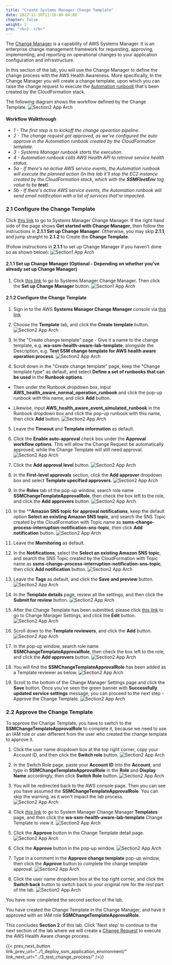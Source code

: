 ```yaml
---
title: "Create Systems Manager Change Template"
date: 2022-11-30T11:16:09-04:00
chapter: false
weight: 2
pre: "<b>2. </b>"
---
```


The [Change Manager](https://docs.aws.amazon.com/systems-manager/latest/userguide/change-manager.html) is a capability of AWS Systems Manager. It is an enterprise change management framework for requesting, approving, implementing, and reporting on operational changes to your application configuration and infrastructure. 

In this section of the lab, you will use the Change Manager to define the change process with the AWS Health Awareness. More specifically, In the Change Manager you will create a change template, upon which you can raise the change request to execute the [Automation runbook](https://docs.aws.amazon.com/systems-manager/latest/userguide/automation-documents.html) that's been created by the CloudFormation stack.

The following diagram shows the workflow defined by the Change Template.
![Section2 App Arch](/Operations/200_Build_AWS_Health_Aware_Operation_Change_Process/Images/section2_workflow_diagram.png)

#### Workflow Walkthrough

* *1 - The first step is to kickoff the change opeartion pipeline.* 
* *2 - The change request got approved, as we've configured the auto  approve in the Automation runbook created by the CloudFormation template.*
* *3 - Systems Manager runbook starts the execution.*
* *4 - Automation runbook calls AWS Health API to retrieve service health status.*
* *5a - If there's no active AWS service events, the Automation runbook will execute the planned action (In this lab it'll stop the EC2 instance created by the CloudFormation stack, which with the **SSMFleetEnv** tag value to be **test**).*
* *5b - If there's active AWS service events, the Automation runbook will send email notification with a list of services that're impacted.*  

### 2.1 Configure the Change Template

Click [this link](https://us-east-1.console.aws.amazon.com/systems-manager/change-manager?region=us-east-1#/) to go to Systems Manager Change Manager. If the right hand side of the page shows **Get started with Change Manager**, then follow the instructions in **2.1.1 Set up Change Manager**. Otherwise, you may skip **2.1.1**, and jump straight to **2.1.2** to Create the **Change Template**.

(Follow instructions in **2.1.1** to set up Change Manager if you haven't done so as shown below):
![Section1 App Arch](/Operations/200_Build_AWS_Health_Aware_Operation_Change_Process/Images/section1_setup_change_manager.png)

#### 2.1.1 Set up Change Manager (Optional - Depending on whether you've already set up Change Manager)

1. Click [this link](https://us-east-1.console.aws.amazon.com/systems-manager/change-manager?region=us-east-1#/) to go to Systems Manager Change Manager. Then click the **Set up Change Manager** button.
![Section1 App Arch](/Operations/200_Build_AWS_Health_Aware_Operation_Change_Process/Images/section1_setup_change_manager_step1.png)


#### 2.1.2 Configure the Change Template

1. Sign in to the AWS **Systems Manager Change Manager** console via [this link](https://us-east-1.console.aws.amazon.com/systems-manager/change-manager?region=us-east-1#)

2. Choose the **Template** tab, and click the **Create template** button.
![Section2 App Arch](/Operations/200_Build_AWS_Health_Aware_Operation_Change_Process/Images/section2_create_change_template.png)

3. In the "Create change template" page - Give it a name to the change template, e.g. **wa-ssm-health-aware-lab-template**, alongside the Description, e.g. **Test SSM change template for AWS health aware operation process**. 
![Section2 App Arch](/Operations/200_Build_AWS_Health_Aware_Operation_Change_Process/Images/section2_change_template_name_description.png)

4. Scroll down in the "Create change template" page, keep the "Change template type" as default, and select **Define a set of runbooks that can be used** in the **Runbook options**.

* Then under the Runbook dropdown box, input **AWS_health_aware_normal_operation_runbook** and click the pop-up runbook with this name, and click **Add** button.

* Likewise, input **AWS_health_aware_event_simulated_runbook** in the Runbook dropdown box and click the pop-up runbook with this name, then click **Add** button.
![Section2 App Arch](/Operations/200_Build_AWS_Health_Aware_Operation_Change_Process/Images/section2_configure_runbook_templates.png)

5. Leave the **Timeout** and **Template information** as default.

6. Click the **Enable auto-approval** check box under the **Approval workflow options**. This will allow the Change Request be automatically approved, while the Change Template will still need approval.
![Section2 App Arch](/Operations/200_Build_AWS_Health_Aware_Operation_Change_Process/Images/section2_enable_auto_approval.png)

7. Click the **Add approval level** button.
![Section2 App Arch](/Operations/200_Build_AWS_Health_Aware_Operation_Change_Process/Images/section2_add_approver.png)

8. In the **First-level approvals** section, click the **Add approver** dropdown box and select **Template specified approvers**.
![Section2 App Arch](/Operations/200_Build_AWS_Health_Aware_Operation_Change_Process/Images/section2_add_approver_button.png)

9. In the **Roles** tab of the pop-up window, search role name **SSMChangeTemplateApprovalRole**, then check the box left to the role, and click the **Add approvers** button.
![Section2 App Arch](/Operations/200_Build_AWS_Health_Aware_Operation_Change_Process/Images/section2_IAM_approval_role_add.png)

10. In the ****Amazon SNS topic for approval notifications**, keep the default option **Select an existing Amazon SNS topic**, and search the SNS Topic created by the CloudFormation with Topic name as **ssms-change-process-interruption-notification-sns-topic**, then click **Add notification** button.
![Section2 App Arch](/Operations/200_Build_AWS_Health_Aware_Operation_Change_Process/Images/section2_select_sns_topic_for_approval.png)

11. Leave the **Mornitoring** as default.

12. In the **Notifications**, select the **Select an existing Amazon SNS topic**, and search the SNS Topic created by the CloudFormation with Topic name as **ssms-change-process-interruption-notification-sns-topic**, then click **Add notification** button.
![Section2 App Arch](/Operations/200_Build_AWS_Health_Aware_Operation_Change_Process/Images/section2_notifications_sns_topic.png)

13. Leave the **Tags** as default, and click the **Save and preview** button.
![Section2 App Arch](/Operations/200_Build_AWS_Health_Aware_Operation_Change_Process/Images/section2_change_template_save_review.png)

14. In the **Template details** page, review all the settings, and then click the **Submit for review** button.
![Section2 App Arch](/Operations/200_Build_AWS_Health_Aware_Operation_Change_Process/Images/section2_change_template_submit_for_review.png)

15. After the Change Template has been submitted, please click [this link](https://us-east-1.console.aws.amazon.com/systems-manager/change-manager?region=us-east-1#/dashboard/settings) to go to Change Manager Settings, and click the **Edit** button.
![Section2 App Arch](/Operations/200_Build_AWS_Health_Aware_Operation_Change_Process/Images/section2_change_manager_settings_edit.png)

16. Scroll down to the **Template reviewers**, and click the **Add** button.
![Section2 App Arch](/Operations/200_Build_AWS_Health_Aware_Operation_Change_Process/Images/section2_template_reviewer_add.png)

17. In the pop-up window, search role name **SSMChangeTemplateApprovalRole**, then check the box left to the role, and click the **Add approvers** button.
![Section2 App Arch](/Operations/200_Build_AWS_Health_Aware_Operation_Change_Process/Images/section2_select_approver.png)

18. You will find the **SSMChangeTemplateApprovalRole** has been added as a Template reviewer as below. 
![Section2 App Arch](/Operations/200_Build_AWS_Health_Aware_Operation_Change_Process/Images/section2_role_added_as_reviewer.png)

19. Scroll to the bottom of the Change Manager Settings page and click the **Save** button. Once you've seen the green banner with **Successfully updated service settings** message, you can proceed to the next step - Approve the Change Template.
![Section2 App Arch](/Operations/200_Build_AWS_Health_Aware_Operation_Change_Process/Images/section2_successfully_updated_service_settings.png)


### 2.2 Approve the Change Template

To approve the Change Template, you have to switch to the **SSMChangeTemplateApprovalRole** to complete it, because we need to use an IAM role or user different from the user who created the change template to approve it.


1. Click the user name dropdown box at the top right corner, copy your Account ID, and then click the **Switch role** button.
![Section2 App Arch](/Operations/200_Build_AWS_Health_Aware_Operation_Change_Process/Images/section2_click_switch_role_button.png)

2. In the Switch Role page, paste your **Account ID** into the **Account**, and type in **SSMChangeTemplateApprovalRole** in the **Role** and **Display Name** accordingly, then click **Switch Role** button.
![Section2 App Arch](/Operations/200_Build_AWS_Health_Aware_Operation_Change_Process/Images/section2_switch_role_page.png)

3. You will be redirected back to the AWS console page. Then you can see you have assumed the **SSMChangeTemplateApprovalRole**. You can skip the warning, as it won't impact the lab process.
![Section2 App Arch](/Operations/200_Build_AWS_Health_Aware_Operation_Change_Process/Images/section2_switched_role.png)

4. Click [this link](https://us-east-1.console.aws.amazon.com/systems-manager/change-manager?region=us-east-1#/dashboard/templates) to go to System Manager Change Manager **Templates** page, and then click the **wa-ssm-health-aware-lab-template** Change Template to view it.
![Section2 App Arch](/Operations/200_Build_AWS_Health_Aware_Operation_Change_Process/Images/section2_change_template_review_page1.png)

5. Click the **Approve** button in the Change Template detail page.
![Section2 App Arch](/Operations/200_Build_AWS_Health_Aware_Operation_Change_Process/Images/section2_approve_change_template.png)

6. Click the **Approve** button in the pop-up window.
![Section2 App Arch](/Operations/200_Build_AWS_Health_Aware_Operation_Change_Process/Images/section2_approve_change_template_role.png)

7. Type in a comment in the **Approve change template** pop-up window, then click the **Approve** button to complete the change template approval.
![Section2 App Arch](/Operations/200_Build_AWS_Health_Aware_Operation_Change_Process/Images/section2_type_approve_button.png)

8. Click the user name dropdown box at the top right corner, and click the **Switch back** button to switch back to your original role for the rest part of the lab.
![Section2 App Arch](/Operations/200_Build_AWS_Health_Aware_Operation_Change_Process/Images/section2_switch_back_role.png)

You have now completed the second section of the lab.

You have created the Change Template in the Change Manager, and have it approved with an IAM role **SSMChangeTemplateApprovalRole**. 

This concludes **Section 2** of this lab. Click 'Next step' to continue to the next section of the lab where we will create a [Change Request](https://docs.aws.amazon.com/systems-manager/latest/userguide/change-requests-create.html) to execute the AWS Health Aware change process.

{{< prev_next_button link_prev_url="../1_deploy_ssm_application_environment/" link_next_url="../3_test_change_process/" />}}

